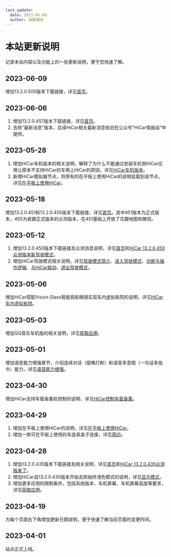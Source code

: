 ```yaml
---
last_update:
  date: 2023-06-09
  author: 油腻樵夫
---
```

# 本站更新说明

记录本站内容以及功能上的一些更新说明，便于您快速了解。

## 2023-06-09
增加13.2.0.500版本下载链接，详见[首页](https://hicar.cool/)。

## 2023-06-06
1. 增加13.2.0.457版本下载链接，详见[首页](https://hicar.cool/)。
2. 去除“最新消息”版本，后续HiCar相关最新消息依旧在公众号“HiCar情报站”中提供。

## 2023-05-28
1. 增加HiCar车机版本的相关说明，解释了为什么不能通过安装车机侧HiCar应用让原本不支持HiCar的车用上HiCar的原因，详见[HiCar车机版本](vehicle.md)。
2. 新增HiCar模拟器节点，将原有的在平板上使用HiCar的说明挂载到该节点，详见[在平板上使用HiCar](simulator/box-hicar-pad.md)。

## 2023-05-18
增加13.2.0.451和13.2.0.455版本下载链接，详见[首页](https://hicar.cool/)。其中451版本为正式版本，455为紧跟正式版本的众测版本，在451基础上开放了花瓣地图和微信。

## 2023-05-12
1. 增加13.2.0.450版本下载链接及众测消息说明，详见[首页](https://hicar.cool/)和[HiCar 13.2.0.450众测版本新驾驶模式](https://hicar.cool/blog/hicar-450)。
2. 增加HiCar驾驶模式相关说明，详见[驾驶模式简介](dmode/driving-mode.md)、[进入驾驶模式](dmode/enter-driving-mode.md)、[功能与操作逻辑](dmode/function-and-operation.md)、[与HiCar联动](dmode/work-with-hicar.md)、[退出驾驶模式](dmode/exit-driving-mode.md)。


## 2023-05-06

增加HiCar搭配Vision Glass智能观影眼镜实现车内虚拟影院的说明，详见[HiCar车内虚拟影院](devices/vision-glass-hicar.md)。

## 2023-05-03

增加QQ音乐车机版的相关说明，详见[获取应用](guides/app/obtain.md)。

## 2023-05-01

增加语音能力增强章节，介绍连续对话（插嘴打断）和语音多意图（一句话多指令）能力，详见[语音能力增强](guides/voice/voice-enhance.md)。

## 2023-04-30

增加HiCar支持车载香薰机控制的说明，详见[HiCar控制车载香薰](devices/aromatherapy-hicar.md)。


## 2023-04-29

1. 增加在平板上使用HiCar的说明，详见[在平板上使用HiCar](simulator/box-hicar-pad.md)。
2. 增加一款可在平板上使用的车连易盒子连接，详见[周边](https://hicar.cool/box)。


## 2023-04-28

1. 增加13.2.0.435版本下载链接及相关说明，详见[首页](https://hicar.cool/)和[HiCar 13.2.0.435众测版来了](https://hicar.cool/blog/hicar-435)。
2. 增加HiCar自13.2.0.430版本开始去除始终浅色模式的说明，详见[显示模式](guides/ui/display-mode.md)。
3. 增加更多应用的限制条件，包括系统版本、车机屏幕、车机屏幕高度等要求，详见[获取应用](guides/app/obtain.md)。

## 2023-04-19

为每个页面右下角增加更新日期说明，便于快速了解当前页面的变更时间。

## 2023-04-01

站点正式上线。

